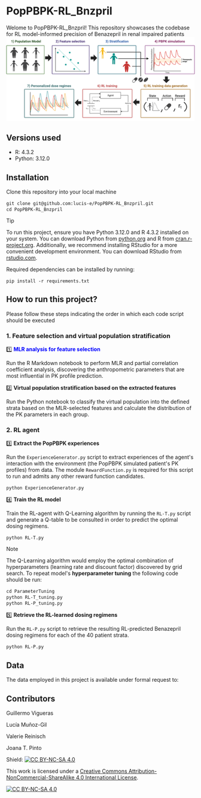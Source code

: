 # PopPBPK-RL_Bnzpril
Welome to PopPBPK-RL_Bnzpril! This repository showcases the codebase for RL model-informed precision of Benazepril in renal impaired patients
![Workflow of the PopPBPK-RL_Bnzpril project](images/Workflow.png)

## Versions used 

- R: 4.3.2
- Python: 3.12.0

## Installation 

Clone this repository into your local machine

```
git clone git@github.com:lucis-e/PopPBPK-RL_Bnzpril.git
cd PopPBPK-RL_Bnzpril
```

>[!TIP]
>To run this project, ensure you have Python 3.12.0 and R 4.3.2 installed on your system. You can download Python from [python.org](https://www.python.org/downloads/release/python-3120/) and R from [cran.r-project.org](https://cran.r-project.org/bin/windows/base/). Additionally, we recommend installing RStudio for a more convenient development environment. You can download RStudio from 
[rstudio.com](https://www.rstudio.com/products/rstudio/download/).

Required dependencies can be installed by running:

```
pip install -r requirements.txt
```

## How to run this project?

Please follow these steps indicating the order in which each code script should be executed

### 1. Feature selection and virtual population stratification

:one:  <span style="color:blue"> **MLR analysis for feature selection** </span>

Run the R Markdown notebook to perform MLR and partial correlation coefficient analysis, discovering the anthropometric parameters that are most influential in PK profile prediction.

:two: **Virtual population stratification based on the extracted features**

Run the Python notebook to classify the virtual population into the defined strata based on the MLR-selected features and calculate the distribution of the PK parameters in each group.


### 2. RL agent

:three: **Extract the PopPBPK experiences** 

Run the `ExperienceGenerator.py` script to extract experiences of the agent's interaction with the environment (the PopPBPK simulated 
patient's PK profiles) from data. The module `RewardFunction.py` is required for this script to run and admits any other reward function candidates.

```
python ExperienceGenerator.py
```

:four: **Train the RL model**

Train the RL-agent with Q-Learning algorithm by running the `RL-T.py` script and generate a Q-table to be consulted in order to predict the optimal dosing regimens.

```
python RL-T.py
```

>[!NOTE]
> The Q-Learning algorithm would employ the optimal combination of hyperparameters (learning rate and discount factor) discovered by grid search. To 
repeat model's **hyperparameter tuning** the following code should be run:

```
cd ParameterTuning
python RL-T_tuning.py
python RL-P_tuning.py
```

:five: **Retrieve the RL-learned dosing regimens**

Run the `RL-P.py` script to retrieve the resulting RL-predicted Benazepril dosing regimens for each of the 40 patient strata.

```
python RL-P.py
```

## Data

The data employed in this project is available under formal request to: 


## Contributors 

Guillermo Vigueras

Lucía Muñoz-Gil

Valerie Reinisch

Joana T. Pinto

Shield: [![CC BY-NC-SA 4.0][cc-by-nc-sa-shield]][cc-by-nc-sa]

This work is licensed under a
[Creative Commons Attribution-NonCommercial-ShareAlike 4.0 International License][cc-by-nc-sa].

[![CC BY-NC-SA 4.0][cc-by-nc-sa-image]][cc-by-nc-sa]

[cc-by-nc-sa]: http://creativecommons.org/licenses/by-nc-sa/4.0/
[cc-by-nc-sa-image]: https://licensebuttons.net/l/by-nc-sa/4.0/88x31.png
[cc-by-nc-sa-shield]: https://img.shields.io/badge/License-CC%20BY--NC--SA%204.0-lightgrey.svg

